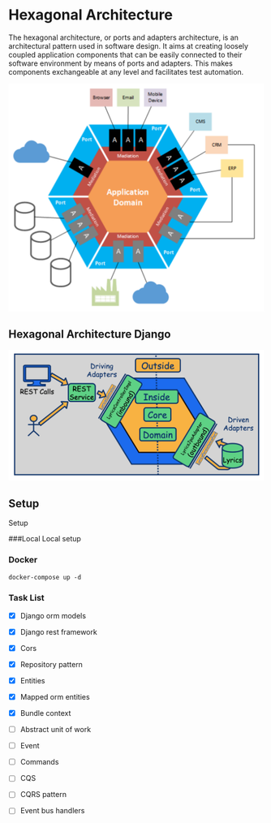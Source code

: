 # Hexagonal Architecture 


The hexagonal architecture, or ports and adapters architecture, is an architectural pattern used in 
software design. It aims at creating loosely coupled application components that can be easily connected 
to their software environment by means of ports and adapters. This makes components exchangeable at any 
level and facilitates test automation.

![Hexagonal Architecture](./docs/imgs/hexagonal_diagram1.png)

## Hexagonal Architecture Django

![Hexagonal Architecture Django](./docs/imgs/hexagonal_diagram2.png)


## Setup
Setup

###Local
Local setup
  

### Docker

```
docker-compose up -d
```

### Task List 
- [x] Django orm models
- [x] Django rest framework
- [x] Cors
- [x] Repository pattern 
- [x] Entities 
- [x] Mapped orm entities 
- [x] Bundle context 
- [ ] Abstract unit of work
- [ ] Event 
- [ ] Commands
- [ ] CQS
- [ ] CQRS pattern
- [ ] Event bus handlers


